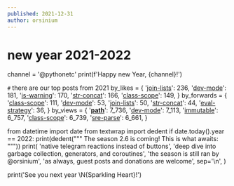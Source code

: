 ```yaml
---
published: 2021-12-31
author: orsinium
---
```


# new year 2021-2022

channel = '@pythonetc'
print(f'Happy new Year, {channel}!')

`#` there are our top posts from 2021
by_likes = {
    '[join-lists](https://t.me/pythonetc/652)': 236,
    '[dev-mode](https://t.me/pythonetc/676)': 181,
    '[is-warning](https://t.me/pythonetc/653)': 170,
    '[str-concat](https://t.me/pythonetc/650)': 166,
    '[class-scope](https://t.me/pythonetc/646)': 149,
}
by_forwards = {
    '[class-scope](https://t.me/pythonetc/646)': 111,
    '[dev-mode](https://t.me/pythonetc/676)': 53,
    '[join-lists](https://t.me/pythonetc/652)': 50,
    '[str-concat](https://t.me/pythonetc/650)': 44,
    '[eval-strategy](https://t.me/pythonetc/658)': 36,
}
by_views = {
    '[__path__](https://t.me/pythonetc/674)': 7_736,
    '[dev-mode](https://t.me/pythonetc/676)': 7_113,
    '[immutable](https://t.me/pythonetc/666)': 6_757,
    '[class-scope](https://t.me/pythonetc/646)': 6_739,
    '[sre-parse](https://t.me/pythonetc/678)': 6_661,
}

from datetime import date
from textwrap import dedent
if date.today().year == 2022:
  print(dedent("""
    The season 2.6 is coming!
    This is what awaits:
  """))
  print(
    'native telegram reactions instead of buttons',
    'deep dive into garbage collection, generators, and coroutines',
    'the season is still ran by @orsinium',
    'as always, guest posts and donations are welcome',
    sep='\n',
  )

print('See you next year \N{Sparkling Heart}!')
